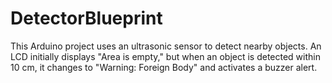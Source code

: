 # DetectorBlueprint
This Arduino project uses an ultrasonic sensor to detect nearby objects. An LCD initially displays "Area is empty," but when an object is detected within 10 cm, it changes to "Warning: Foreign Body" and activates a buzzer alert.
